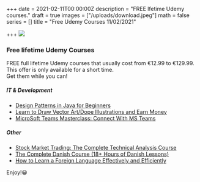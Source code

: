 +++
date = 2021-02-11T00:00:00Z
description = "FREE lfetime Udemy courses."
draft = true
images = ["/uploads/download.jpeg"]
math = false
series = []
title = "Free Udemy Courses 11/02/2021"

+++
![](/uploads/download.jpeg)

### Free lifetime Udemy Courses

FREE full lifetime Udemy courses that usually cost from €12.99 to €129.99. This offer is only available for a short time.  
Get them while you can!

##### IT & Development

* [Design Patterns in Java for Beginners](https://www.udemy.com/course/learn-design-patterns-in-java/?ranMID=39197&ranEAID=TnL5HPStwNw&ranSiteID=TnL5HPStwNw-AjP4a1s_7DRgGpuEASXXDg&utm_source=aff-campaign&utm_medium=udemyads&LSNPUBID=TnL5HPStwNw&couponCode=37D0D506BCE9642B7AB4)
* [Learn to Draw Vector Art/Dope Illustrations and Earn Money](https://www.udemy.com/course/learn-to-draw-vector-artdope-illustrations-and-earn-money/?ranMID=39197&ranEAID=TnL5HPStwNw&ranSiteID=TnL5HPStwNw-wafLF8k95p94sX0lbntfKg&utm_source=aff-campaign&utm_medium=udemyads&LSNPUBID=TnL5HPStwNw&couponCode=25767D34547330E58833)
* [MicroSoft Teams Masterclass: Connect With MS Teams](https://www.udemy.com/course/microsoft-teams-masterclass-connect-with-ms-teams/?ranMID=39197&ranEAID=TnL5HPStwNw&ranSiteID=TnL5HPStwNw-buK7qxnLHb1rGCzhydEKAQ&LSNPUBID=TnL5HPStwNw&utm_source=aff-campaign&utm_medium=udemyads&couponCode=51976392D12D82830BEC)

##### Other

* [Stock Market Trading: The Complete Technical Analysis Course]()
* [The Complete Danish Course (18+ Hours of Danish Lessons)](https://www.udemy.com/course/learn-danish-for-beginners-intensive-danish-language-course/?ranMID=39197&ranEAID=TnL5HPStwNw&ranSiteID=TnL5HPStwNw-zXT85CGIdrNrcDgoz7kc4A&LSNPUBID=TnL5HPStwNw&utm_source=aff-campaign&utm_medium=udemyads&couponCode=B1D50D95747837FD7314)
* [How to Learn a Foreign Language Effectively and Efficiently](https://www.udemy.com/course/how-to-learn-a-foreign-language-effectively-and-efficiently/?ranMID=39197&ranEAID=TnL5HPStwNw&ranSiteID=TnL5HPStwNw-g4O1fM1baFI7wDdPEAyRZw&LSNPUBID=TnL5HPStwNw&utm_source=aff-campaign&utm_medium=udemyads&couponCode=FEB2021)

Enjoy!😀